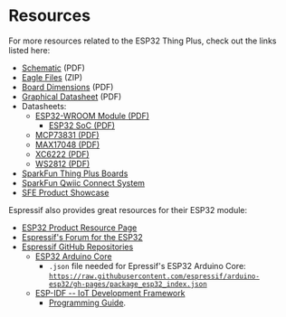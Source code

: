 # Resources

For more resources related to the ESP32 Thing Plus, check out the links listed here: 

* [Schematic](./board_files/schematic.pdf) (PDF)
* [Eagle Files](./board_files/eagle_files.zip) (ZIP)
* [Board Dimensions](./board_files/dimensions.pdf) (PDF)
* [Graphical Datasheet](./board_files/graphical_datasheet.pdf) (PDF)
* Datasheets:
    * [ESP32-WROOM Module (PDF)](./component_datasheets/esp32-wroom-32e_datasheet_en.pdf)
        * [ESP32 SoC (PDF)](./component_datasheets/esp32_soc_datasheet_en.pdf)
    * [MCP73831 (PDF)](./component_datasheets/MCP73831.pdf)
    * [MAX17048 (PDF)](./component_datasheets/MAX17048.pdf)
    * [XC6222 (PDF)](./component_datasheets/XC6222.pdf)
    * [WS2812 (PDF)](./component_datasheets/WS2812C-2020.pdf)
* [SparkFun Thing Plus Boards](https://www.sparkfun.com/thing_plus)
* [SparkFun Qwiic Connect System](https://www.sparkfun.com/qwiic)
* [SFE Product Showcase](https://youtu.be/g2MgO2fjqsw)


Espressif also provides great resources for their ESP32 module: 

* [ESP32 Product Resource Page](http://espressif.com/en/products/hardware/esp32/resources)
* [Espressif's Forum for the ESP32](http://esp32.com/)
* [Espressif GitHub Repositories](https://github.com/espressif)
    * [ESP32 Arduino Core](https://github.com/espressif/arduino-esp32)
         * `.json` file needed for Epressif's ESP32 Arduino Core:<br>
        [`https://raw.githubusercontent.com/espressif/arduino-esp32/gh-pages/package_esp32_index.json`](https://raw.githubusercontent.com/espressif/arduino-esp32/gh-pages/package_esp32_index.json)
    * [ESP-IDF -- IoT Development Framework](https://github.com/espressif/esp-idf)
        * [Programming Guide](http://esp-idf.readthedocs.io/en/latest/).